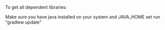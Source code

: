 To get all dependent libraries:

Make sure you have java installed on your system and JAVA_HOME set
run "gradlew update"
